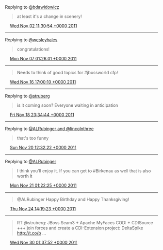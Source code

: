 Replying to [@bdawidowicz](https://twitter.com/bdawidowicz/status/131674855123857409)

> at least it's a change in scenery!

<img src="/images/twitter/media/tweet.ico" width="12" /> [Wed Nov 02 11:30:54 +0000 2011](https://twitter.com/kenfinnigan/status/131694767544352769)

----

Replying to [@wesleyhales](https://twitter.com/wesleyhales/status/133318740036173824)

> congratulations!

<img src="/images/twitter/media/tweet.ico" width="12" /> [Mon Nov 07 01:26:01 +0000 2011](https://twitter.com/kenfinnigan/status/133354484314275841)

----

> Needs to think of good topics for #jbossworld cfp!

<img src="/images/twitter/media/tweet.ico" width="12" /> [Wed Nov 16 17:00:10 +0000 2011](https://twitter.com/kenfinnigan/status/136851061129482240)

----

Replying to [@struberg](https://twitter.com/struberg/status/137673278293676032)

> is it coming soon? Everyone waiting in anticipation

<img src="/images/twitter/media/tweet.ico" width="12" /> [Fri Nov 18 23:34:44 +0000 2011](https://twitter.com/kenfinnigan/status/137675134877171712)

----

Replying to [@ALRubinger and @lincolnthree](https://twitter.com/ALRubinger/status/138183736733876224)

> that's too funny

<img src="/images/twitter/media/tweet.ico" width="12" /> [Sun Nov 20 12:32:22 +0000 2011](https://twitter.com/kenfinnigan/status/138233219551199232)

----

Replying to [@ALRubinger](https://twitter.com/ALRubinger/status/138420364723236864)

> I think you'll enjoy it. If you can get to #Birkenau as well that is also worth it

<img src="/images/twitter/media/tweet.ico" width="12" /> [Mon Nov 21 01:22:25 +0000 2011](https://twitter.com/kenfinnigan/status/138427010291744769)

----

> @ALRubinger Happy Birthday and Happy Thanksgiving!

<img src="/images/twitter/media/tweet.ico" width="12" /> [Thu Nov 24 14:19:23 +0000 2011](https://twitter.com/kenfinnigan/status/139709703633645569)

----

> RT @struberg: JBoss Seam3 + Apache MyFaces CODI + CDISource +++ join forces and create a CDI-Extension project: DeltaSpike http://t.co/b ...

<img src="/images/twitter/media/tweet.ico" width="12" /> [Wed Nov 30 01:37:52 +0000 2011](https://twitter.com/kenfinnigan/status/141692388941893633)
